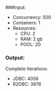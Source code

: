 ###Input:
- Concurrency: 500
- Containers: 1
- Resources:
  - CPU: 2
  - RAM: 2 gb
  - POOL: 20

### Output:
Complete Iterations:

- JDBC: 4056
- R2DBC: 3876
